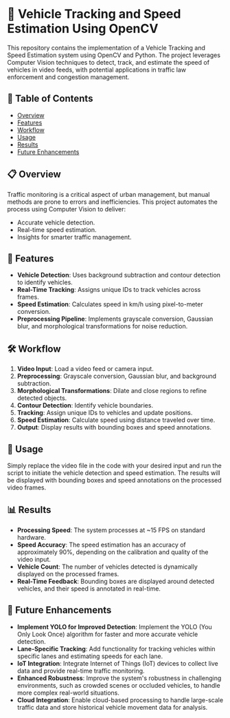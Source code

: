 # 🚗 Vehicle Tracking and Speed Estimation Using OpenCV

This repository contains the implementation of a Vehicle Tracking and Speed Estimation system using OpenCV and Python. The project leverages Computer Vision techniques to detect, track, and estimate the speed of vehicles in video feeds, with potential applications in traffic law enforcement and congestion management.

## 📖 Table of Contents
- [Overview](#overview)
- [Features](#features)
- [Workflow](#workflow)
- [Usage](#usage)
- [Results](#results)
- [Future Enhancements](#future-enhancements)
  

## 📋 Overview
Traffic monitoring is a critical aspect of urban management, but manual methods are prone to errors and inefficiencies. This project automates the process using Computer Vision to deliver:
- Accurate vehicle detection.
- Real-time speed estimation.
- Insights for smarter traffic management.

## 🌟 Features
- **Vehicle Detection**: Uses background subtraction and contour detection to identify vehicles.
- **Real-Time Tracking**: Assigns unique IDs to track vehicles across frames.
- **Speed Estimation**: Calculates speed in km/h using pixel-to-meter conversion.
- **Preprocessing Pipeline**: Implements grayscale conversion, Gaussian blur, and morphological transformations for noise reduction.

## 🛠️ Workflow
1. **Video Input**: Load a video feed or camera input.
2. **Preprocessing**: Grayscale conversion, Gaussian blur, and background subtraction.
3. **Morphological Transformations**: Dilate and close regions to refine detected objects.
4. **Contour Detection**: Identify vehicle boundaries.
5. **Tracking**: Assign unique IDs to vehicles and update positions.
6. **Speed Estimation**: Calculate speed using distance traveled over time.
7. **Output**: Display results with bounding boxes and speed annotations.

## 🚀 Usage
Simply replace the video file in the code with your desired input and run the script to initiate the vehicle detection and speed estimation. The results will be displayed with bounding boxes and speed annotations on the processed video frames.

## 📊 Results
- **Processing Speed**: The system processes at ~15 FPS on standard hardware.
- **Speed Accuracy**: The speed estimation has an accuracy of approximately 90%, depending on the calibration and quality of the video input.
- **Vehicle Count**: The number of vehicles detected is dynamically displayed on the processed frames.
- **Real-Time Feedback**: Bounding boxes are displayed around detected vehicles, and their speed is annotated in real-time.

## 🔮 Future Enhancements
- **Implement YOLO for Improved Detection**: Implement the YOLO (You Only Look Once) algorithm for faster and more accurate vehicle detection.
- **Lane-Specific Tracking**: Add functionality for tracking vehicles within specific lanes and estimating speeds for each lane.
- **IoT Integration**: Integrate Internet of Things (IoT) devices to collect live data and provide real-time traffic monitoring.
- **Enhanced Robustness**: Improve the system's robustness in challenging environments, such as crowded scenes or occluded vehicles, to handle more complex real-world situations.
- **Cloud Integration**: Enable cloud-based processing to handle large-scale traffic data and store historical vehicle movement data for analysis.



